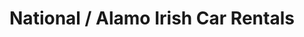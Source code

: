 ---
title: "National / Alamo Irish Car Rentals"
address: "Units 3 and 4 Westlink Business Park, Clondrinagh, Limerick City, Co. Limerick"
tel: "+353 (0)61 20 6088"
county: "Limerick"
category: "Car Hire"
type: "Content"
lat: "52.67445373535156"
lng: "-8.687199592590332"
---